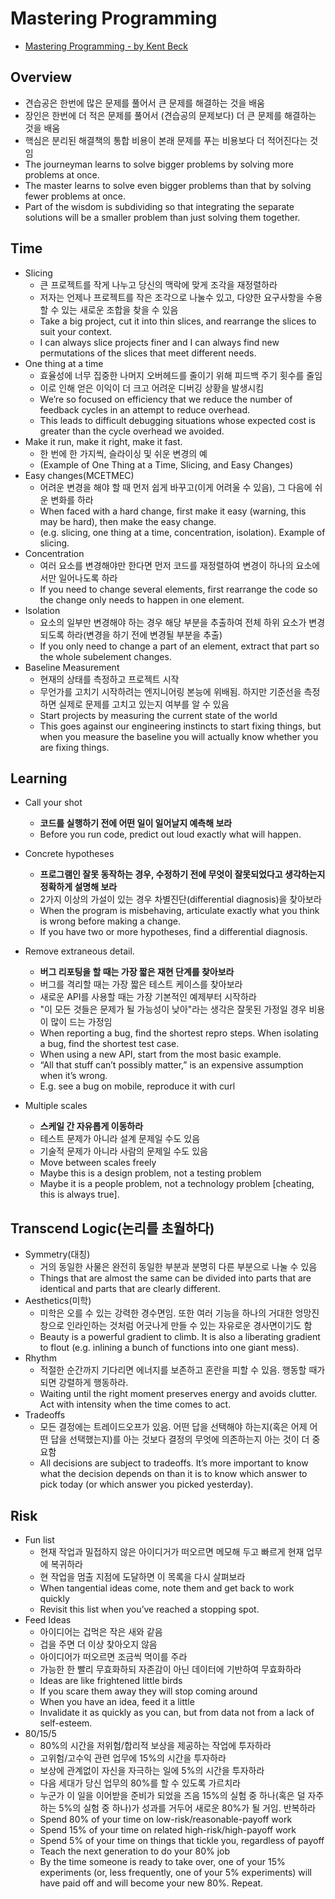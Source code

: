 # Mastering Programming

- [Mastering Programming - by Kent Beck](https://tidyfirst.substack.com/p/mastering-programming?publication_id=256838&post_id=141377046&isFreemail=false)

## Overview

- 견습공은 한번에 많은 문제를 풀어서 큰 문제를 해결하는 것을 배움
- 장인은 한번에 더 적은 문제를 풀어서 (견습공의 문제보다) 더 큰 문제를 해결하는 것을 배움
- 핵심은 분리된 해결책의 통합 비용이 본래 문제를 푸는 비용보다 더 적어진다는 것임
- The journeyman learns to solve bigger problems by solving more problems at once.
- The master learns to solve even bigger problems than that by solving fewer problems at once.
- Part of the wisdom is subdividing so that integrating the separate solutions will be a smaller problem than just
  solving them together.

## Time

- Slicing
    - 큰 프로젝트를 작게 나누고 당신의 맥락에 맞게 조각을 재정렬하라
    - 저자는 언제나 프로젝트를 작은 조각으로 나눌수 있고, 다양한 요구사항을 수용할 수 있는 새로운 조합을 찾을 수 있음
    - Take a big project, cut it into thin slices, and rearrange the slices to suit your context.
    - I can always slice projects finer and I can always find new permutations of the slices that meet different needs.
- One thing at a time
    - 효율성에 너무 집중한 나머지 오버헤드를 줄이기 위해 피드백 주기 횟수를 줄임
    - 이로 인해 얻은 이익이 더 크고 어려운 디버깅 상황을 발생시킴
    - We’re so focused on efficiency that we reduce the number of feedback cycles in an attempt to reduce overhead.
    - This leads to difficult debugging situations whose expected cost is greater than the cycle overhead we avoided.
- Make it run, make it right, make it fast.
    - 한 번에 한 가지씩, 슬라이싱 및 쉬운 변경의 예
    - (Example of One Thing at a Time, Slicing, and Easy Changes)
- Easy changes(MCETMEC)
    - 어려운 변경을 해야 할 때 먼저 쉽게 바꾸고(이게 어려울 수 있음), 그 다음에 쉬운 변화를 하라
    - When faced with a hard change, first make it easy (warning, this may be hard), then make the easy change.
    - (e.g. slicing, one thing at a time, concentration, isolation). Example of slicing.
- Concentration
    - 여러 요소를 변경해야만 한다면 먼저 코드를 재정렬하여 변경이 하나의 요소에서만 일어나도록 하라
    - If you need to change several elements, first rearrange the code so the change only needs to happen in one element.
- Isolation
    - 요소의 일부만 변경해야 하는 경우 해당 부분을 추출하여 전체 하위 요소가 변경되도록 하라(변경을 하기 전에 변경될 부분을 추출)
    - If you only need to change a part of an element, extract that part so the whole subelement changes.
- Baseline Measurement
    - 현재의 상태를 측정하고 프로젝트 시작
    - 무언가를 고치기 시작하려는 엔지니어링 본능에 위배됨. 하지만 기준선을 측정하면 실제로 문제를 고치고 있는지 여부를 알 수 있음
    - Start projects by measuring the current state of the world
    - This goes against our engineering instincts to start fixing things, but when you measure the baseline you will actually know whether you are fixing things.

## Learning

- Call your shot
    - **코드를 실행하기 전에 어떤 일이 일어날지 예측해 보라**
    - Before you run code, predict out loud exactly what will happen.
- Concrete hypotheses
    - **프로그램인 잘못 동작하는 경우, 수정하기 전에 무엇이 잘못되었다고 생각하는지 정확하게 설명해 보라**
    - 2가지 이상의 가설이 있는 경우 차별진단(differential diagnosis)을 찾아보라
    - When the program is misbehaving, articulate exactly what you think is wrong before making a change.
    - If you have two or more hypotheses, find a differential diagnosis.
- Remove extraneous detail.
    - **버그 리포팅을 할 때는 가장 짧은 재현 단계를 찾아보라**
    - 버그를 격리할 때는 가장 짧은 테스트 케이스를 찾아보라
    - 새로운 API를 사용할 때는 가장 기본적인 예제부터 시작하라
    - "이 모든 것들은 문제가 될 가능성이 낮아"라는 생각은 잘못된 가정일 경우 비용이 많이 드는 가정임
    - When reporting a bug, find the shortest repro steps. When isolating a bug, find the shortest test case.
    - When using a new API, start from the most basic example.
    - “All that stuff can’t possibly matter,” is an expensive assumption when it’s wrong.
    - E.g. see a bug on mobile, reproduce it with curl

- Multiple scales
    - **스케일 간 자유롭게 이동하라**
    - 테스트 문제가 아니라 설계 문제일 수도 있음
    - 기술적 문제가 아니라 사람의 문제일 수도 있음
    - Move between scales freely
    - Maybe this is a design problem, not a testing problem
    - Maybe it is a people problem, not a technology problem [cheating, this is always true].

## Transcend Logic(논리를 초월하다)

- Symmetry(대칭)
    - 거의 동일한 사물은 완전히 동일한 부분과 분명히 다른 부분으로 나눌 수 있음
    - Things that are almost the same can be divided into parts that are identical and parts that are clearly different.
- Aesthetics(미학)
    - 미학은 오를 수 있는 강력한 경수면임. 또한 여러 기능을 하나의 거대한 엉망진창으로 인라인하는 것처럼 어긋나게 만들 수 있는 자유로운 경사면이기도 함
    - Beauty is a powerful gradient to climb. It is also a liberating gradient to flout (e.g. inlining a bunch of functions into one giant mess).
- Rhythm
    - 적절한 순간까지 기다리면 에너지를 보존하고 혼란을 피할 수 있음. 행동할 때가 되면 강렬하게 행동하라.
    - Waiting until the right moment preserves energy and avoids clutter. Act with intensity when the time comes to act.
- Tradeoffs
    - 모든 결정에는 트레이드오프가 있음. 어떤 답을 선택해야 하는지(혹은 어제 어떤 답을 선택했는지)를 아는 것보다 결정의 무엇에 의존하는지 아는 것이 더 중요함
    - All decisions are subject to tradeoffs. It’s more important to know what the decision depends on than it is to know which answer to pick today (or which answer you picked yesterday).

## Risk

- Fun list
    - 현재 작업과 밀접하지 않은 아이디거가 떠오르면 메모해 두고 빠르게 현재 업무에 복귀하라
    - 현 작업을 멈출 지점에 도달하면 이 목록을 다시 살펴보라
    - When tangential ideas come, note them and get back to work quickly
    - Revisit this list when you’ve reached a stopping spot.
- Feed Ideas
    - 아이디어는 겁먹은 작은 새와 같음
    - 겁을 주면 더 이상 찾아오지 않음
    - 아이디어가 떠오르면 조금씩 먹이를 주라
    - 가능한 한 빨리 무효화하되 자존감이 아닌 데이터에 기반하여 무효화하라
    - Ideas are like frightened little birds
    - If you scare them away they will stop coming around
    - When you have an idea, feed it a little
    - Invalidate it as quickly as you can, but from data not from a lack of self-esteem.
- 80/15/5
    - 80%의 시간을 저위험/합리적 보상을 제공하는 작업에 투자하라
    - 고위험/고수익 관련 업무에 15%의 시간을 투자하라
    - 보상에 관계없이 자신을 자극하는 일에 5%의 시간을 투자하라
    - 다음 세대가 당신 업무의 80%를 할 수 있도록 가르치라
    - 누군가 이 일을 이어받을 준비가 되었을 즈음 15%의 실험 중 하나(혹은 덜 자주하는 5%의 실험 중 하나)가 성과를 거두어 새로운 80%가 될 거임. 반복하라
    - Spend 80% of your time on low-risk/reasonable-payoff work
    - Spend 15% of your time on related high-risk/high-payoff work
    - Spend 5% of your time on things that tickle you, regardless of payoff
    - Teach the next generation to do your 80% job
    - By the time someone is ready to take over, one of your 15% experiments (or, less frequently, one of your 5% experiments) will have paid off and will become your new 80%. Repeat.
